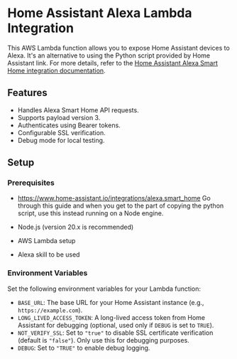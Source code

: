 # Home Assistant Alexa Lambda Integration

This AWS Lambda function allows you to expose Home Assistant devices to Alexa. It's an alternative to using the Python script provided by Home Assistant link. For more details, refer to the [Home Assistant Alexa Smart Home integration documentation](https://www.home-assistant.io/integrations/alexa.smart_home).

## Features

- Handles Alexa Smart Home API requests.
- Supports payload version 3.
- Authenticates using Bearer tokens.
- Configurable SSL verification.
- Debug mode for local testing.

## Setup

### Prerequisites

- https://www.home-assistant.io/integrations/alexa.smart_home Go through this guide and when you get to the part of copying the python script, use this instead running on a Node engine.

- Node.js (version 20.x is recommended)
- AWS Lambda setup
- Alexa skill to be used

### Environment Variables

Set the following environment variables for your Lambda function:

- `BASE_URL`: The base URL for your Home Assistant instance (e.g., `https://example.com`).
- `LONG_LIVED_ACCESS_TOKEN`: A long-lived access token from Home Assistant for debugging (optional, used only if `DEBUG` is set to `TRUE`).
- `NOT_VERIFY_SSL`: Set to `"true"` to disable SSL certificate verification (default is `"false"`). Only use this for debugging purposes.
- `DEBUG`: Set to `"TRUE"` to enable debug logging.
